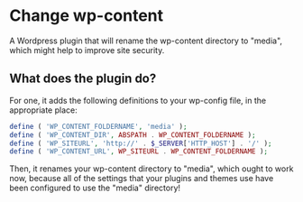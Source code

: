 Change wp-content
=================

A Wordpress plugin that will rename the wp-content directory to "media", which might help to improve site security.

What does the plugin do?
------------------------

For one, it adds the following definitions to your wp-config file, in the appropriate place:

```php
define ( 'WP_CONTENT_FOLDERNAME', 'media' );
define ( 'WP_CONTENT_DIR', ABSPATH . WP_CONTENT_FOLDERNAME );
define ( 'WP_SITEURL', 'http://' . $_SERVER['HTTP_HOST'] . '/' );
define ( 'WP_CONTENT_URL', WP_SITEURL . WP_CONTENT_FOLDERNAME );
```

Then, it renames your wp-content directory to "media", which ought to work now, because all of the settings that your plugins and themes use have been configured to use the "media" directory!